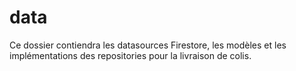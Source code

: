 # data

Ce dossier contiendra les datasources Firestore, les modèles et les implémentations des repositories pour la livraison de colis.
